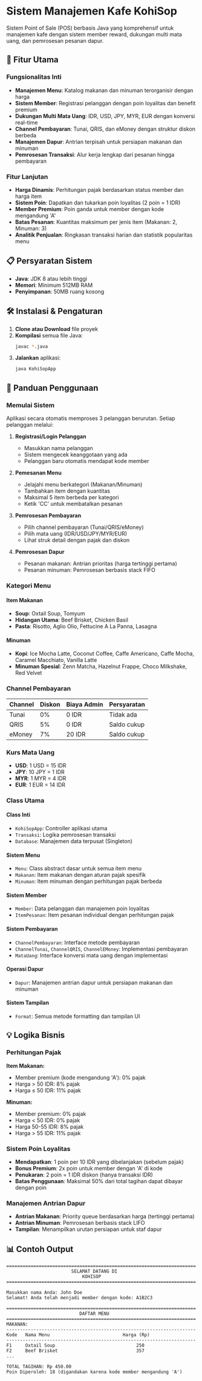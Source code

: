# Sistem Manajemen Kafe KohiSop

Sistem Point of Sale (POS) berbasis Java yang komprehensif untuk manajemen kafe dengan sistem member reward, dukungan multi mata uang, dan pemrosesan pesanan dapur.

## 🚀 Fitur Utama

### Fungsionalitas Inti
- **Manajemen Menu**: Katalog makanan dan minuman terorganisir dengan harga
- **Sistem Member**: Registrasi pelanggan dengan poin loyalitas dan benefit premium
- **Dukungan Multi Mata Uang**: IDR, USD, JPY, MYR, EUR dengan konversi real-time
- **Channel Pembayaran**: Tunai, QRIS, dan eMoney dengan struktur diskon berbeda
- **Manajemen Dapur**: Antrian terpisah untuk persiapan makanan dan minuman
- **Pemrosesan Transaksi**: Alur kerja lengkap dari pesanan hingga pembayaran

### Fitur Lanjutan
- **Harga Dinamis**: Perhitungan pajak berdasarkan status member dan harga item
- **Sistem Poin**: Dapatkan dan tukarkan poin loyalitas (2 poin = 1 IDR)
- **Member Premium**: Poin ganda untuk member dengan kode mengandung 'A'
- **Batas Pesanan**: Kuantitas maksimum per jenis item (Makanan: 2, Minuman: 3)
- **Analitik Penjualan**: Ringkasan transaksi harian dan statistik popularitas menu

## 📋 Persyaratan Sistem

- **Java**: JDK 8 atau lebih tinggi
- **Memori**: Minimum 512MB RAM
- **Penyimpanan**: 50MB ruang kosong

## 🛠️ Instalasi & Pengaturan

1. **Clone atau Download** file proyek
2. **Kompilasi** semua file Java:
   ```bash
   javac *.java
   ```
3. **Jalankan** aplikasi:
   ```bash
   java KohiSopApp
   ```

## 📖 Panduan Penggunaan

### Memulai Sistem
Aplikasi secara otomatis memproses 3 pelanggan berurutan. Setiap pelanggan melalui:

1. **Registrasi/Login Pelanggan**
   - Masukkan nama pelanggan
   - Sistem mengecek keanggotaan yang ada
   - Pelanggan baru otomatis mendapat kode member

2. **Pemesanan Menu**
   - Jelajahi menu berkategori (Makanan/Minuman)
   - Tambahkan item dengan kuantitas
   - Maksimal 5 item berbeda per kategori
   - Ketik 'CC' untuk membatalkan pesanan

3. **Pemrosesan Pembayaran**
   - Pilih channel pembayaran (Tunai/QRIS/eMoney)
   - Pilih mata uang (IDR/USD/JPY/MYR/EUR)
   - Lihat struk detail dengan pajak dan diskon

4. **Pemrosesan Dapur**
   - Pesanan makanan: Antrian prioritas (harga tertinggi pertama)
   - Pesanan minuman: Pemrosesan berbasis stack FIFO

### Kategori Menu

#### Item Makanan
- **Soup**: Oxtail Soup, Tomyum
- **Hidangan Utama**: Beef Brisket, Chicken Basil
- **Pasta**: Risotto, Aglio Olio, Fettucine A La Panna, Lasagna

#### Minuman
- **Kopi**: Ice Mocha Latte, Coconut Coffee, Caffe Americano, Caffe Mocha, Caramel Macchiato, Vanilla Latte
- **Minuman Spesial**: Zenn Matcha, Hazelnut Frappe, Choco Milkshake, Red Velvet

### Channel Pembayaran

| Channel | Diskon | Biaya Admin | Persyaratan |
|---------|--------|-------------|-------------|
| Tunai   | 0%     | 0 IDR       | Tidak ada   |
| QRIS    | 5%     | 0 IDR       | Saldo cukup |
| eMoney  | 7%     | 20 IDR      | Saldo cukup |

### Kurs Mata Uang
- **USD**: 1 USD = 15 IDR
- **JPY**: 10 JPY = 1 IDR  
- **MYR**: 1 MYR = 4 IDR
- **EUR**: 1 EUR = 14 IDR

### Class Utama

#### Class Inti
- `KohiSopApp`: Controller aplikasi utama
- `Transaksi`: Logika pemrosesan transaksi
- `Database`: Manajemen data terpusat (Singleton)

#### Sistem Menu
- `Menu`: Class abstract dasar untuk semua item menu
- `Makanan`: Item makanan dengan aturan pajak spesifik
- `Minuman`: Item minuman dengan perhitungan pajak berbeda

#### Sistem Member
- `Member`: Data pelanggan dan manajemen poin loyalitas
- `ItemPesanan`: Item pesanan individual dengan perhitungan pajak

#### Sistem Pembayaran
- `ChannelPembayaran`: Interface metode pembayaran
- `ChannelTunai`, `ChannelQRIS`, `ChannelEMoney`: Implementasi pembayaran
- `MataUang`: Interface konversi mata uang dengan implementasi

#### Operasi Dapur
- `Dapur`: Manajemen antrian dapur untuk persiapan makanan dan minuman

#### Sistem Tampilan
- `Format`: Semua metode formatting dan tampilan UI

## 💡 Logika Bisnis

### Perhitungan Pajak
**Item Makanan:**
- Member premium (kode mengandung 'A'): 0% pajak
- Harga > 50 IDR: 8% pajak
- Harga ≤ 50 IDR: 11% pajak

**Minuman:**
- Member premium: 0% pajak
- Harga < 50 IDR: 0% pajak
- Harga 50-55 IDR: 8% pajak
- Harga > 55 IDR: 11% pajak

### Sistem Poin Loyalitas
- **Mendapatkan**: 1 poin per 10 IDR yang dibelanjakan (sebelum pajak)
- **Bonus Premium**: 2x poin untuk member dengan 'A' di kode
- **Penukaran**: 2 poin = 1 IDR diskon (hanya transaksi IDR)
- **Batas Penggunaan**: Maksimal 50% dari total tagihan dapat dibayar dengan poin

### Manajemen Antrian Dapur
- **Antrian Makanan**: Priority queue berdasarkan harga (tertinggi pertama)
- **Antrian Minuman**: Pemrosesan berbasis stack LIFO
- **Tampilan**: Menampilkan urutan persiapan untuk staf dapur

## 📊 Contoh Output

```
======================================================================
                        SELAMAT DATANG DI
                            KOHISOP
======================================================================

Masukkan nama Anda: John Doe
Selamat! Anda telah menjadi member dengan kode: A1B2C3

======================================================================
                           DAFTAR MENU
======================================================================
MAKANAN:
----------------------------------------------------------------------
Kode   Nama Menu                           Harga (Rp)
----------------------------------------------------------------------
F1     Oxtail Soup                              250
F2     Beef Brisket                             357
...

TOTAL TAGIHAN: Rp 450.00
Poin Diperoleh: 18 (digandakan karena kode member mengandung 'A')
```

